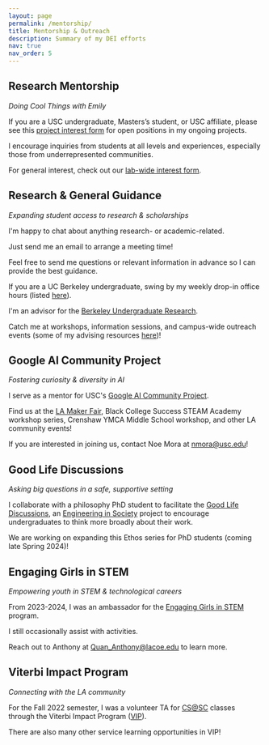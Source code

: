 ```yaml
---
layout: page
permalink: /mentorship/
title: Mentorship & Outreach
description: Summary of my DEI efforts 
nav: true
nav_order: 5
---
```


## Research Mentorship 

*Doing Cool Things with Emily*

If you are a USC undergraduate, Masters’s student, or USC affiliate, please see this [project interest form](https://forms.gle/FQEM4d3LvAEPBmC79) for open positions in my ongoing projects. 

I encourage inquiries from students at all levels and experiences, especially those from underrepresented communities.

For general interest, check out our [lab-wide interest form](https://forms.gle/4dnhu7xtMZLJQHrE6). 

## Research & General Guidance

*Expanding student access to research & scholarships*

I'm happy to chat about anything research- or academic-related. 

Just send me an email to arrange a meeting time!

Feel free to send me questions or relevant information in advance so I can provide the best guidance. 

If you are a UC Berkeley undergraduate, swing by my weekly drop-in office hours (listed [here](https://research.berkeley.edu/ours-peer-advisors/)). 

I'm an advisor for the [Berkeley Undergraduate Research](https://research.berkeley.edu/).

Catch me at workshops, information sessions, and campus-wide outreach events (some of my advising resources [here](https://eemokey.github.io/blog/tag/undergrad/))!


## Google AI Community Project 

*Fostering curiosity & diversity in AI* 

I serve as a mentor for USC's [Google AI Community Project](https://sites.google.com/usc.edu/aicommunityproject/what-is-artificial-intelligence?authuser=0). 

Find us at the [LA Maker Fair](https://losangeles.makerfaire.com/maker/entry/1586/), Black College Success STEAM Academy workshop series, Crenshaw YMCA Middle School workshop, and other LA community events! 

If you are interested in joining us, contact Noe Mora at nmora@usc.edu!


## Good Life Discussions 

*Asking big questions in a safe, supportive setting*

I collaborate with a philosophy PhD student to facilitate the [Good Life Discussions](https://stem-ed.usc.edu/our-research/eerp/ethos-project/), an [Engineering in Society](https://eis.usc.edu/) project to encourage undergraduates to think more broadly about their work. 

We are working on expanding this Ethos series for PhD students (coming late Spring 2024)!  

## Engaging Girls in STEM 

*Empowering youth in STEM & technological careers*

From 2023-2024, I was an ambassador for the [Engaging Girls in STEM](https://www.engaginggirlsinstem.com/) program. 

I still occasionally assist with activities. 

Reach out to Anthony at Quan_Anthony@lacoe.edu to learn more.

## Viterbi Impact Program  

*Connecting with the LA community*

For the Fall 2022 semester, I was a volunteer TA for [CS@SC](https://summercamp.usc.edu/) classes through the Viterbi Impact Program ([VIP](https://viterbiundergrad.usc.edu/involvement/viterbi-impact/)). 

There are also many other service learning opportunities in VIP!